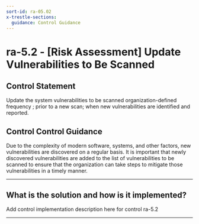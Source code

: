 ```yaml
---
sort-id: ra-05.02
x-trestle-sections:
  guidance: Control Guidance
---
```


# ra-5.2 - \[Risk Assessment\] Update Vulnerabilities to Be Scanned

## Control Statement

Update the system vulnerabilities to be scanned  organization-defined frequency ; prior to a new scan; when new vulnerabilities are identified and reported.

## Control Control Guidance

Due to the complexity of modern software, systems, and other factors, new vulnerabilities are discovered on a regular basis. It is important that newly discovered vulnerabilities are added to the list of vulnerabilities to be scanned to ensure that the organization can take steps to mitigate those vulnerabilities in a timely manner.

______________________________________________________________________

## What is the solution and how is it implemented?

Add control implementation description here for control ra-5.2

______________________________________________________________________
